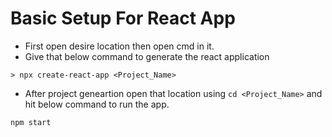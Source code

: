 # Basic Setup For React App

- First open desire location then open cmd in it.
- Give that below command to generate the react application
```
> npx create-react-app <Project_Name>
```
- After project geneartion open that location using `cd <Project_Name>` and hit below command to run the app.
```
npm start
```